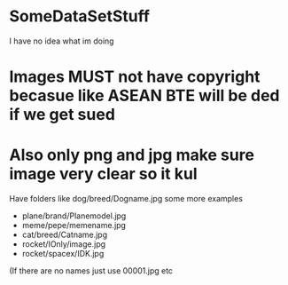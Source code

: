 # SomeDataSetStuff
I have no idea what im doing
# Images MUST not have copyright becasue like ASEAN BTE will be ded if we get sued
# Also only png and jpg make sure image very clear so it kul
Have folders like 
dog/breed/Dogname.jpg
some more examples
- plane/brand/Planemodel.jpg
- meme/pepe/memename.jpg
- cat/breed/Catname.jpg
- rocket/IOnly/image.jpg
- rocket/spacex/IDK.jpg

(If there are no names just use 00001.jpg etc

